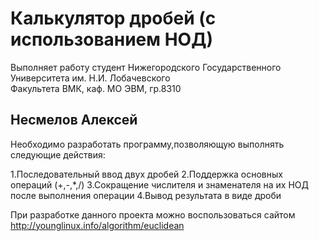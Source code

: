﻿# Калькулятор дробей (с использованием НОД)

Выполняет работу студент
Нижегородского Государственного Университета им. Н.И. Лобачевского  
Факультета ВМК, каф. МО ЭВМ, гр.8310

## Несмелов Алексей

Необходимо разработать программу,позволяющую выполнять следующие действия:

1.Последовательный ввод двух дробей
2.Поддержка основных операций (+,-,*,/)
3.Сокращение числителя и знаменателя на их НОД после выполнения операции
4.Вывод результата в виде дроби

При разработке данного проекта можно воспользоваться сайтом <http://younglinux.info/algorithm/euclidean>